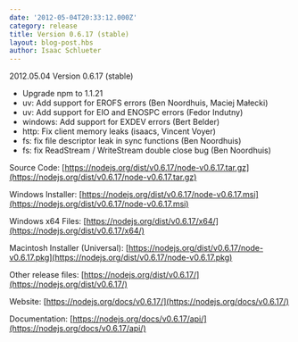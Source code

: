 ```yaml
---
date: '2012-05-04T20:33:12.000Z'
category: release
title: Version 0.6.17 (stable)
layout: blog-post.hbs
author: Isaac Schlueter
---
```


2012.05.04 Version 0.6.17 (stable)

- Upgrade npm to 1.1.21
- uv: Add support for EROFS errors (Ben Noordhuis, Maciej Małecki)
- uv: Add support for EIO and ENOSPC errors (Fedor Indutny)
- windows: Add support for EXDEV errors (Bert Belder)
- http: Fix client memory leaks (isaacs, Vincent Voyer)
- fs: fix file descriptor leak in sync functions (Ben Noordhuis)
- fs: fix ReadStream / WriteStream double close bug (Ben Noordhuis)

Source Code: [https://nodejs.org/dist/v0.6.17/node-v0.6.17.tar.gz](https://nodejs.org/dist/v0.6.17/node-v0.6.17.tar.gz)

Windows Installer: [https://nodejs.org/dist/v0.6.17/node-v0.6.17.msi](https://nodejs.org/dist/v0.6.17/node-v0.6.17.msi)

Windows x64 Files: [https://nodejs.org/dist/v0.6.17/x64/](https://nodejs.org/dist/v0.6.17/x64/)

Macintosh Installer (Universal): [https://nodejs.org/dist/v0.6.17/node-v0.6.17.pkg](https://nodejs.org/dist/v0.6.17/node-v0.6.17.pkg)

Other release files: [https://nodejs.org/dist/v0.6.17/](https://nodejs.org/dist/v0.6.17/)

Website: [https://nodejs.org/docs/v0.6.17/](https://nodejs.org/docs/v0.6.17/)

Documentation: [https://nodejs.org/docs/v0.6.17/api/](https://nodejs.org/docs/v0.6.17/api/)
